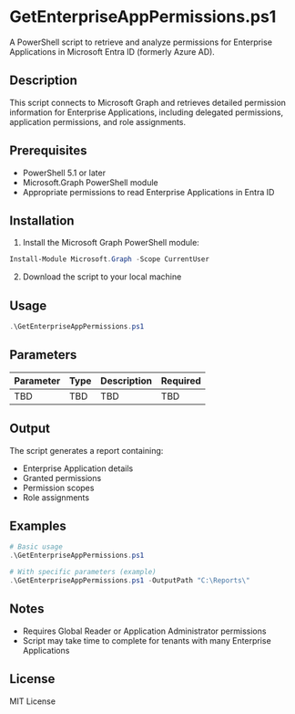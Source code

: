 # GetEnterpriseAppPermissions.ps1

A PowerShell script to retrieve and analyze permissions for Enterprise Applications in Microsoft Entra ID (formerly Azure AD).

## Description

This script connects to Microsoft Graph and retrieves detailed permission information for Enterprise Applications, including delegated permissions, application permissions, and role assignments.

## Prerequisites

- PowerShell 5.1 or later
- Microsoft.Graph PowerShell module
- Appropriate permissions to read Enterprise Applications in Entra ID

## Installation

1. Install the Microsoft Graph PowerShell module:
```powershell
Install-Module Microsoft.Graph -Scope CurrentUser
```

2. Download the script to your local machine

## Usage

```powershell
.\GetEnterpriseAppPermissions.ps1
```

## Parameters

| Parameter | Type | Description | Required |
|-----------|------|-------------|----------|
| TBD | TBD | TBD | TBD |

## Output

The script generates a report containing:
- Enterprise Application details
- Granted permissions
- Permission scopes
- Role assignments

## Examples

```powershell
# Basic usage
.\GetEnterpriseAppPermissions.ps1

# With specific parameters (example)
.\GetEnterpriseAppPermissions.ps1 -OutputPath "C:\Reports\"
```

## Notes

- Requires Global Reader or Application Administrator permissions
- Script may take time to complete for tenants with many Enterprise Applications

## License

MIT License